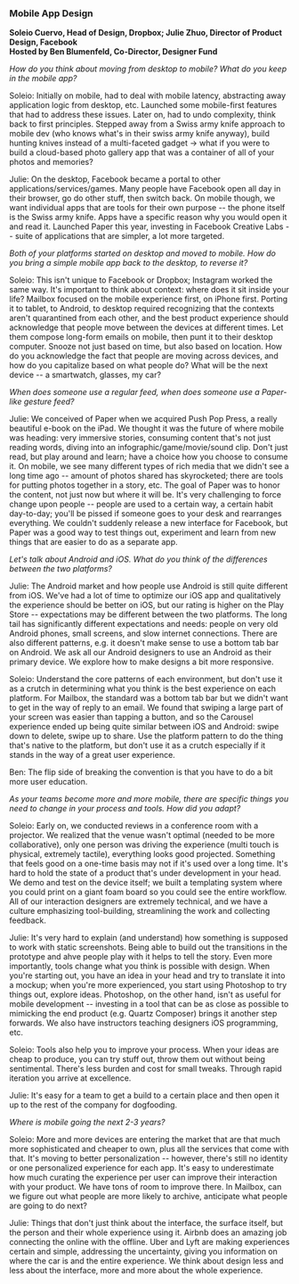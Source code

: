 ### Mobile App Design

**Soleio Cuervo, Head of Design, Dropbox; Julie Zhuo, Director of Product Design, Facebook**  
**Hosted by Ben Blumenfeld, Co-Director, Designer Fund**

_How do you think about moving from desktop to mobile? What do you keep in the mobile app?_

Soleio: Initially on mobile, had to deal with mobile latency, abstracting away application logic from desktop, etc. Launched some mobile-first features that had to address these issues. Later on, had to undo complexity, think back to first principles. Stepped away from a Swiss army knife approach to mobile dev (who knows what's in their swiss army knife anyway), build hunting knives instead of a multi-faceted gadget -> what if you were to build a cloud-based photo gallery app that was a container of all of your photos and memories?

Julie: On the desktop, Facebook became a portal to other applications/services/games. Many people have Facebook open all day in their browser, go do other stuff, then switch back. On mobile though, we want individual apps that are tools for their own purpose -- the phone itself is the Swiss army knife. Apps have a specific reason why you would open it and read it. Launched Paper this year, investing in Facebook Creative Labs -- suite of applications that are simpler, a lot more targeted.

_Both of your platforms started on desktop and moved to mobile. How do you bring a simple mobile app back to the desktop, to reverse it?_

Soleio: This isn't unique to Facebook or Dropbox; Instagram worked the same way. It's important to think about context: where does it sit inside your life? Mailbox focused on the mobile experience first, on iPhone first. Porting it to tablet, to Android, to desktop required recognizing that the contexts aren't quarantined from each other, and the best product experience should acknowledge that people move between the devices at different times. Let them compose long-form emails on mobile, then punt it to their desktop computer. Snooze not just based on time, but also based on location. How do you acknowledge the fact that people are moving across devices, and how do you capitalize based on what people do? What will be the next device -- a smartwatch, glasses, my car?

_When does someone use a regular feed, when does someone use a Paper-like gesture feed?_

Julie: We conceived of Paper when we acquired Push Pop Press, a really beautiful e-book on the iPad. We thought it was the future of where mobile was heading: very immersive stories, consuming content that's not just reading words, diving into an infographic/game/movie/sound clip. Don't just read, but play around and learn; have a choice how you choose to consume it. On mobile, we see many different types of rich media that we didn't see a long time ago -- amount of photos shared has skyrocketed; there are tools for putting photos together in a story, etc. The goal of Paper was to honor the content, not just now but where it will be. It's very challenging to force change upon people -- people are used to a certain way, a certain habit day-to-day; you'll be pissed if someone goes to your desk and rearranges everything. We couldn't suddenly release a new interface for Facebook, but Paper was a good way to test things out, experiment and learn from new things that are easier to do as a separate app.

_Let's talk about Android and iOS. What do you think of the differences between the two platforms?_

Julie: The Android market and how people use Android is still quite different from iOS. We've had a lot of time to optimize our iOS app and qualitatively the experience should be better on iOS, but our rating is higher on the Play Store -- expectations may be different between the two platforms. The long tail has significantly different expectations and needs: people on very old Android phones, small screens, and slow internet connections. There are also different patterns, e.g. it doesn't make sense to use a bottom tab bar on Android. We ask all our Android designers to use an Android as their primary device. We explore how to make designs a bit more responsive.

Soleio: Understand the core patterns of each environment, but don't use it as a crutch in determining what you think is the best experience on each platform. For Mailbox, the standard was a bottom tab bar but we didn't want to get in the way of reply to an email. We found that swiping a large part of your screen was easier than tapping a button, and so the Carousel experience ended up being quite similar between iOS and Android: swipe down to delete, swipe up to share. Use the platform pattern to do the thing that's native to the platform, but don't use it as a crutch especially if it stands in the way of a great user experience.

Ben: The flip side of breaking the convention is that you have to do a bit more user education.

_As your teams become more and more mobile, there are specific things you need to change in your process and tools. How did you adapt?_

Soleio: Early on, we conducted reviews in a conference room with a projector. We realized that the venue wasn't optimal (needed to be more collaborative), only one person was driving the experience (multi touch is physical, extremely tactile), everything looks good projected. Something that feels good on a one-time basis may not if it's used over a long time. It's hard to hold the state of a product that's under development in your head. We demo and test on the device itself; we built a templating system where you could print on a giant foam board so you could see the entire workflow. All of our interaction designers are extremely technical, and we have a culture emphasizing tool-building, streamlining the work and collecting feedback.

Julie: It's very hard to explain (and understand) how something is supposed to work with static screenshots. Being able to build out the transitions in the prototype and ahve people play with it helps to tell the story. Even more importantly, tools change what you think is possible with design. When you're starting out, you have an idea in your head and try to translate it into a mockup; when you're more experienced, you start using Photoshop to try things out, explore ideas. Photoshop, on the other hand, isn't as useful for mobile development -- investing in a tool that can be as close as possible to mimicking the end product (e.g. Quartz Composer) brings it another step forwards. We also have instructors teaching designers iOS programming, etc.

Soleio: Tools also help you to improve your process. When your ideas are cheap to produce, you can try stuff out, throw them out without being sentimental. There's less burden and cost for small tweaks. Through rapid iteration you arrive at excellence.

Julie: It's easy for a team to get a build to a certain place and then open it up to the rest of the company for dogfooding.

_Where is mobile going the next 2-3 years?_

Soleio: More and more devices are entering the market that are that much more sophisticated and cheaper to own, plus all the services that come with that. It's moving to better personalization -- however, there's still no identity or one personalized experience for each app. It's easy to underestimate how much curating the experience per user can improve their interaction with your product. We have tons of room to improve there. In Mailbox, can we figure out what people are more likely to archive, anticipate what people are going to do next?

Julie: Things that don't just think about the interface, the surface itself, but the person and their whole experience using it. Airbnb does an amazing job connecting the online with the offline. Uber and Lyft are making experiences certain and simple, addressing the uncertainty, giving you information on where the car is and the entire experience. We think about design less and less about the interface, more and more about the whole experience.